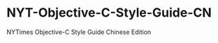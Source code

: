 NYT-Objective-C-Style-Guide-CN
==============================

NYTimes Objective-C Style Guide Chinese Edition
